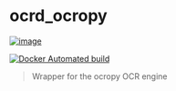 # ocrd_ocropy

[![image](https://travis-ci.org/OCR-D/ocrd_ocropy.svg?branch=master)](https://travis-ci.org/OCR-D/ocrd_ocropy)

[![Docker Automated build](https://img.shields.io/docker/automated/ocrd/ocropy.svg)](https://hub.docker.com/r/ocrd/ocropy/tags/)

> Wrapper for the ocropy OCR engine
